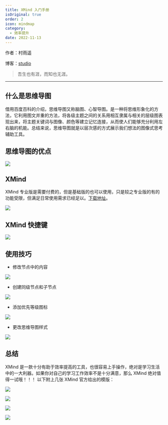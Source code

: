 ```yaml
---
title: XMind 入门手册
isOriginal: true
order: 2
icon: mindmap
category:
  - 效率提升
date: 2022-11-13
---
```


作者：村雨遥

博客：[studio](https://ez4jam1n.github.io/studio)

> 吾生也有涯，而知也无涯。

---

## 什么是思维导图

借用百度百科的介绍，思维导图又称脑图、心智导图。是一种将思维形象化的方法，它利用图文并重的方法，将各级主题之间的关系用相互隶属与相关的层级图表现出来，将主题关键词与图像、颜色等建立记忆连接，从而使人们能够充分利用左右脑的机能。总结来说，思维导图就是以层次感的方式展示我们想法的图像式思考辅助工具。

## 思维导图的优点

![](./assets/20221113-xmind-guide/advantage.png)

## XMind

XMind 专业版是需要付费的，但是基础版的也可以使用，只是较之专业版的有的功能受限，但满足日常使用需求已经足以。[下载地址](https://www.xmind.cn/download/win/)。

![](./assets/20221113-xmind-guide/download.png)

## XMind 快捷键

![](./assets/20221113-xmind-guide/key.png)

## 使用技巧

- 修改节点中的内容

![](./assets/20221113-xmind-guide/change-context.png)

- 创建同级节点和子节点

![](./assets/20221113-xmind-guide/node-create.png)

- 添加优先等级图标

![](./assets/20221113-xmind-guide/add-icon.png)

- 更改思维导图样式

![](./assets/20221113-xmind-guide/style-change.png)

## 总结

XMind 是一款十分有助于效率提高的工具，也很容易上手操作，绝对是学习生活中的一大利器。如果你对自己的学习工作效率不是十分满意，那么 XMind 绝对值得一试哦！！！
以下附上几张 XMind 官方给出的模版：

![](./assets/20221113-xmind-guide/model1.png)

![](./assets/20221113-xmind-guide/model2.png)

![](./assets/20221113-xmind-guide/model3.png)

![](./assets/20221113-xmind-guide/mode4.png)

